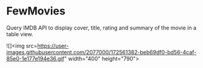 # FewMovies
Query IMDB API to display cover, title, rating and summary of the movie in a table view.

![]<img src=https://user-images.githubusercontent.com/2077000/172561382-beb69df0-bd56-4caf-85e0-1e177e194e36.gif" width="400" height="790">
